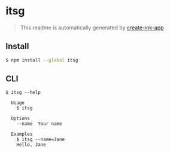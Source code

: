 # itsg

> This readme is automatically generated by [create-ink-app](https://github.com/vadimdemedes/create-ink-app)


## Install

```bash
$ npm install --global itsg
```


## CLI

```
$ itsg --help

  Usage
    $ itsg

  Options
    --name  Your name

  Examples
    $ itsg --name=Jane
    Hello, Jane
```
